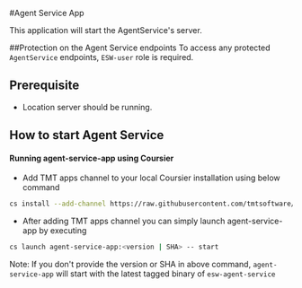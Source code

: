 #Agent Service App

This application will start the AgentService's server.

##Protection on the Agent Service endpoints
To access any protected `AgentService` endpoints, `ESW-user` role is required.

## Prerequisite

 - Location server should be running.

## How to start Agent Service

#### Running agent-service-app using Coursier

- Add TMT apps channel to your local Coursier installation using below command

```bash
cs install --add-channel https://raw.githubusercontent.com/tmtsoftware/osw-apps/master/apps.prod.json
```

- After adding TMT apps channel you can simply launch agent-service-app by executing

```bash
cs launch agent-service-app:<version | SHA> -- start
```

Note: If you don't provide the version or SHA in above command, `agent-service-app` will start with the latest tagged binary of `esw-agent-service`
